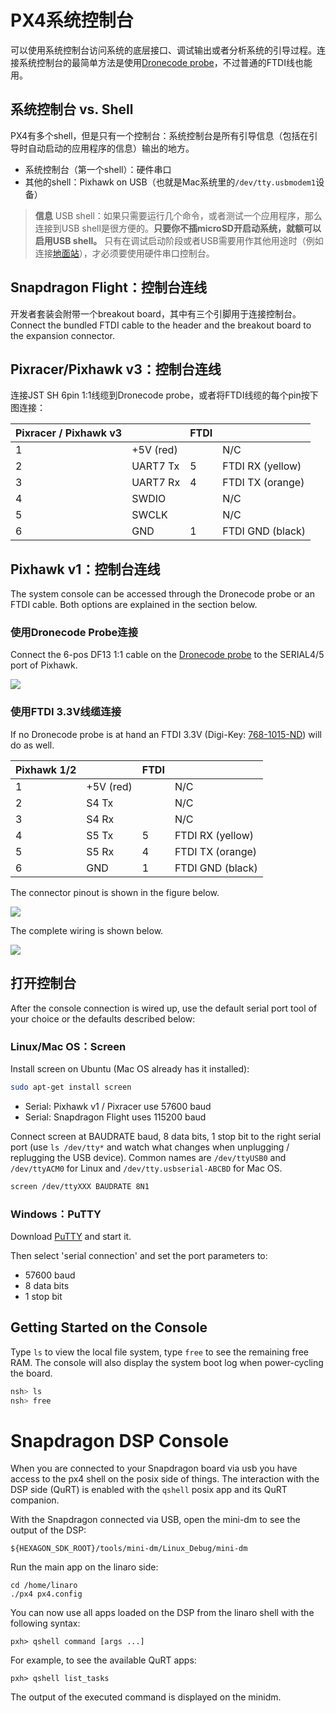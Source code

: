 # PX4系统控制台

可以使用系统控制台访问系统的底层接口、调试输出或者分析系统的引导过程。连接系统控制台的最简单方法是使用[Dronecode probe](http://nicadrone.com/index.php?id_product=65&controller=product)，不过普通的FTDI线也能用。

## 系统控制台 vs. Shell

PX4有多个shell，但是只有一个控制台：系统控制台是所有引导信息（包括在引导时自动启动的应用程序的信息）输出的地方。

  * 系统控制台（第一个shell）：硬件串口
  * 其他的shell：Pixhawk on USB（也就是Mac系统里的`/dev/tty.usbmodem1`设备）

> **信息** USB shell：如果只需要运行几个命令，或者测试一个应用程序，那么连接到USB shell是很方便的。**只要你不插microSD开启动系统，就额可以启用USB shell。** 只有在调试启动阶段或者USB需要用作其他用途时（例如连接[地面站](qgroundcontrol-intro.md)），才必须要使用硬件串口控制台。

## Snapdragon Flight：控制台连线

开发者套装会附带一个breakout board，其中有三个引脚用于连接控制台。Connect the bundled FTDI cable to the header and the breakout board to the expansion connector.

## Pixracer/Pixhawk v3：控制台连线

连接JST SH 6pin 1:1线缆到Dronecode probe，或者将FTDI线缆的每个pin按下图连接：

| Pixracer / Pixhawk v3  |         | FTDI    |        |
| -- | -- | -- | -- |
|1         | +5V (red)     |         | N/C    |
|2         | UART7 Tx      | 5       | FTDI RX (yellow)  |
|3         | UART7 Rx      | 4       | FTDI TX (orange)  |
|4         | SWDIO      |         | N/C   |
|5         | SWCLK      |         | N/C   |
|6         | GND     | 1       | FTDI GND (black)   |

## Pixhawk v1：控制台连线

The system console can be accessed through the Dronecode probe or an FTDI cable. Both options are explained in the section below.

### 使用Dronecode Probe连接

Connect the 6-pos DF13 1:1 cable on the [Dronecode probe](http://nicadrone.com/index.php?id_product=65&controller=product) to the SERIAL4/5 port of Pixhawk.

![](images/console/dronecode_probe.jpg)

### 使用FTDI 3.3V线缆连接

If no Dronecode probe is at hand an FTDI 3.3V (Digi-Key: [768-1015-ND](http://www.digikey.com/product-detail/en/TTL-232R-3V3/768-1015-ND/1836393)) will do as well.

| Pixhawk 1/2  |         | FTDI    |        |
| -- | -- | -- | -- |
|1         | +5V (red)     |         | N/C    |
|2         | S4 Tx      |         | N/C   |
|3         | S4 Rx      |         | N/C   |
|4         | S5 Tx      | 5       | FTDI RX (yellow)   |
|5         | S5 Rx      | 4       | FTDI TX (orange)   |
|6         | GND     | 1       | FTDI GND (black)   |

The connector pinout is shown in the figure below.

![](images/console/console_connector.jpg)

The complete wiring is shown below.

![](images/console/console_debug.jpg)

## 打开控制台

After the console connection is wired up, use the default serial port tool of your choice or the defaults described below:

### Linux/Mac OS：Screen

Install screen on Ubuntu (Mac OS already has it installed):

<div class="host-code"></div>

```bash
sudo apt-get install screen
```

  * Serial: Pixhawk v1 / Pixracer use 57600 baud
  * Serial: Snapdragon Flight uses 115200 baud

Connect screen at BAUDRATE baud, 8 data bits, 1 stop bit to the right serial port (use `ls /dev/tty*` and watch what changes when unplugging / replugging the USB device). Common names are `/dev/ttyUSB0` and `/dev/ttyACM0` for Linux and `/dev/tty.usbserial-ABCBD` for Mac OS.

<div class="host-code"></div>

```bash
screen /dev/ttyXXX BAUDRATE 8N1
```

### Windows：PuTTY

Download [PuTTY](http://www.chiark.greenend.org.uk/~sgtatham/putty/download.html) and start it.

Then select 'serial connection' and set the port parameters to:

  * 57600 baud
  * 8 data bits
  * 1 stop bit

## Getting Started on the Console

Type `ls` to view the local file system, type `free` to see the remaining free RAM. The console will also display the system boot log when power-cycling the board.

```bash
nsh> ls
nsh> free
```


# Snapdragon DSP Console
When you are connected to your Snapdragon board via usb you have access to the px4 shell on the posix side of things.
The interaction with the DSP side (QuRT) is enabled with the `qshell` posix app and its QuRT companion.

With the Snapdragon connected via USB, open the mini-dm to see the output of the DSP:
```
${HEXAGON_SDK_ROOT}/tools/mini-dm/Linux_Debug/mini-dm
```

Run the main app on the linaro side:
```
cd /home/linaro
./px4 px4.config
```

You can now use all apps loaded on the DSP from the linaro shell with the following syntax:
```
pxh> qshell command [args ...]
```

For example, to see the available QuRT apps:
```
pxh> qshell list_tasks
```

The output of the executed command is displayed on the minidm.
